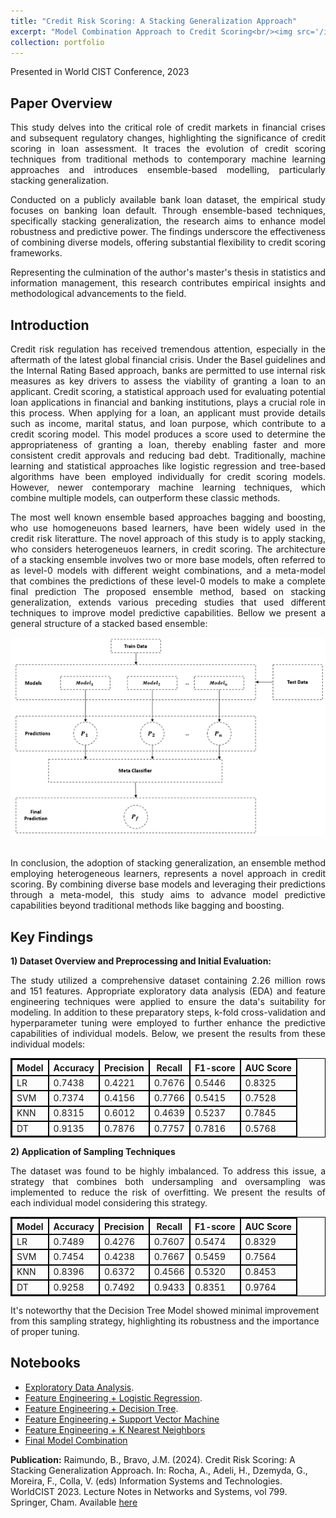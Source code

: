 ```yaml
---
title: "Credit Risk Scoring: A Stacking Generalization Approach"
excerpt: "Model Combination Approach to Credit Scoring<br/><img src='/images/CreditCard.png'>"
collection: portfolio
---
```


Presented in World CIST Conference, 2023

**Paper Overview**
---
<div style="text-align: justify;">
<p>This study delves into the critical role of credit markets in financial crises and subsequent regulatory changes, highlighting the significance of credit scoring in loan assessment. It traces the evolution of credit scoring techniques from traditional methods to contemporary machine learning approaches and introduces ensemble-based modelling, particularly stacking generalization.</p>
</div>
<div style="text-align: justify;">
<p>Conducted on a publicly available bank loan dataset, the empirical study focuses on banking loan default. Through ensemble-based techniques, specifically stacking generalization, the research aims to enhance model robustness and predictive power. The findings underscore the effectiveness of combining diverse models, offering substantial flexibility to credit scoring frameworks.</p>
</div>
<div style="text-align: justify;">
<p>Representing the culmination of the author's master's thesis in statistics and information management, this research contributes empirical insights and methodological advancements to the field.</p>
</div>

**Introduction**
----
<div style="text-align: justify;">
<p>Credit risk regulation has received tremendous attention, especially in the aftermath of the latest global financial crisis. Under the Basel guidelines and the Internal Rating Based approach, banks are permitted to use internal risk measures as key drivers to assess the viability of granting a loan to an applicant. Credit scoring, a statistical approach used for evaluating potential loan applications in financial and banking institutions, plays a crucial role in this process. When applying for a loan, an applicant must provide details such as income, marital status, and loan purpose, which contribute to a credit scoring model. This model produces a score used to determine the appropriateness of granting a loan, thereby enabling faster and more consistent credit approvals and reducing bad debt. Traditionally, machine learning and statistical approaches like logistic regression and tree-based algorithms have been employed individually for credit scoring models. However, newer contemporary machine learning techniques, which combine multiple models, can outperform these classic methods.</p>
</div>
<div style="text-align: justify;">
<p>The most well known ensemble based approaches bagging and boosting, who use homogeneuons based learners, have been widely used in the credit risk literatture. The novel approach of this study is to apply stacking, who considers heterogeneuos learners, in credit scoring. The architecture of a stacking ensemble involves two or more base models, often referred to as level-0 models with different weight combinations, and a meta-model that combines the predictions of these level-0 models to make a complete final prediction The proposed ensemble method, based on stacking generalization, extends various preceding studies that used different techniques to improve model predictive capabilities. Bellow we present a general structure of a stacked based ensemble:</p>
</div>

<div style="text-align: center;">
    <img src="/images/stacking.png" alt="Stacked Ensemble Model Structure">
    <br><br>
</div>

<div style="text-align: justify;">

<p>In conclusion, the adoption of stacking generalization, an ensemble method employing heterogeneous learners, represents a novel approach in credit scoring. By combining diverse base models and leveraging their predictions through a meta-model, this study aims to advance model predictive capabilities beyond traditional methods like bagging and boosting.</p>
</div>


**Key Findings**
---


**1) Dataset Overview and Preprocessing and Initial Evaluation:**

<div style="text-align: justify;">
<p>The study utilized a comprehensive dataset containing 2.26 million rows and 151 features. Appropriate exploratory data analysis (EDA) and feature engineering techniques were applied to ensure the data's suitability for modeling. In addition to these preparatory steps, k-fold cross-validation and hyperparameter tuning were employed to further enhance the predictive capabilities of individual models. Below, we present the results from these individual models:</p>
</div>

<table style="width:100%; border-collapse: collapse; border: 1px solid black;">
    <tr>
        <th style="border: 2px solid black;">Model</th>
        <th style="border: 2px solid black;">Accuracy</th>
        <th style="border: 2px solid black;">Precision</th>
        <th style="border: 2px solid black;">Recall</th>
        <th style="border: 2px solid black;">F1-score</th>
        <th style="border: 2px solid black;">AUC Score</th>
    </tr>
    <tr>
        <td style="border: 2px solid black;">LR</td>
        <td style="border: 2px solid black;">0.7438</td>
        <td style="border: 2px solid black;">0.4221</td>
        <td style="border: 2px solid black;">0.7676</td>
        <td style="border: 2px solid black;">0.5446</td>
        <td style="border: 2px solid black;">0.8325</td>
    </tr>
    <tr>
        <td style="border: 2px solid black;">SVM</td>
        <td style="border: 2px solid black;">0.7374</td>
        <td style="border: 2px solid black;">0.4156</td>
        <td style="border: 2px solid black;">0.7766</td>
        <td style="border: 2px solid black;">0.5415</td>
        <td style="border: 2px solid black;">0.7528</td>
    </tr>
    <tr>
        <td style="border: 2px solid black;">KNN</td>
        <td style="border: 2px solid black;">0.8315</td>
        <td style="border: 2px solid black;">0.6012</td>
        <td style="border: 2px solid black;">0.4639</td>
        <td style="border: 2px solid black;">0.5237</td>
        <td style="border: 2px solid black;">0.7845</td>
    </tr>
    <tr>
        <td style="border: 2px solid black;">DT</td>
        <td style="border: 2px solid black;">0.9135</td>
        <td style="border: 2px solid black;">0.7876</td>
        <td style="border: 2px solid black;">0.7757</td>
        <td style="border: 2px solid black;">0.7816</td>
        <td style="border: 2px solid black;">0.5768</td>
    </tr>
</table>

**2) Application of Sampling Techniques**
<div style="text-align: justify;">
<p>The dataset was found to be highly imbalanced. To address this issue, a strategy that combines both undersampling and oversampling was implemented to reduce the risk of overfitting. We present the results of each individual model considering this strategy.</p>
</div>

<table style="width:100%; border-collapse: collapse; border: 1px solid black;">
    <tr>
        <th style="border: 2px solid black;">Model</th>
        <th style="border: 2px solid black;">Accuracy</th>
        <th style="border: 2px solid black;">Precision</th>
        <th style="border: 2px solid black;">Recall</th>
        <th style="border: 2px solid black;">F1-score</th>
        <th style="border: 2px solid black;">AUC Score</th>
    </tr>
    <tr>
        <td style="border: 2px solid black;">LR</td>
        <td style="border: 2px solid black;">0.7489</td>
        <td style="border: 2px solid black;">0.4276</td>
        <td style="border: 2px solid black;">0.7607</td>
        <td style="border: 2px solid black;">0.5474</td>
        <td style="border: 2px solid black;">0.8329</td>
    </tr>
    <tr>
        <td style="border: 2px solid black;">SVM</td>
        <td style="border: 2px solid black;">0.7454</td>
        <td style="border: 2px solid black;">0.4238</td>
        <td style="border: 2px solid black;">0.7667</td>
        <td style="border: 2px solid black;">0.5459</td>
        <td style="border: 2px solid black;">0.7564</td>
    </tr>
    <tr>
        <td style="border: 2px solid black;">KNN</td>
        <td style="border: 2px solid black;">0.8396</td>
        <td style="border: 2px solid black;">0.6372</td>
        <td style="border: 2px solid black;">0.4566</td>
        <td style="border: 2px solid black;">0.5320</td>
        <td style="border: 2px solid black;">0.8453</td>
    </tr>
    <tr>
        <td style="border: 2px solid black;">DT</td>
        <td style="border: 2px solid black;">0.9258</td>
        <td style="border: 2px solid black;">0.7492</td>
        <td style="border: 2px solid black;">0.9433</td>
        <td style="border: 2px solid black;">0.8351</td>
        <td style="border: 2px solid black;">0.9764</td>
    </tr>
</table>

























It's noteworthy that the Decision Tree Model showed minimal improvement from this sampling strategy, highlighting its robustness and the importance of proper tuning.










**Notebooks**
---
* [Exploratory Data Analysis](https://github.com/BernardoRaimundo/Credit-Risk-Stacking-Ensemble/blob/main/Python%20Code%20For%20Deployment/1.%20Lending%20Club%20(EDA).ipynb).
* [Feature Engineering + Logistic Regression](https://github.com/BernardoRaimundo/Credit-Risk-Stacking-Ensemble/blob/main/Python%20Code%20For%20Deployment/2.%20Lending%20Club%20(Feature%20Engineering%20%2B%20LR).ipynb).
* [Feature Engineering + Decision Tree](https://github.com/BernardoRaimundo/Credit-Risk-Stacking-Ensemble/blob/main/Python%20Code%20For%20Deployment/3.%20Lending%20Club%20(Feature%20Engineering%20%2B%20DT).ipynb).
* [Feature Engineering + Support Vector Machine](https://github.com/BernardoRaimundo/Credit-Risk-Stacking-Ensemble/blob/main/Python%20Code%20For%20Deployment/4.%20Lending%20Club%20(Feature%20Engineering%20%2B%20SVM).ipynb)
* [Feature Engineering + K Nearest Neighbors](https://github.com/BernardoRaimundo/Credit-Risk-Stacking-Ensemble/blob/main/Python%20Code%20For%20Deployment/5.%20Lending%20Club%20(Feature%20Engineering%20%2B%20KNN).ipynb)
* [Final Model Combination](https://github.com/BernardoRaimundo/Credit-Risk-Stacking-Ensemble/blob/main/Python%20Code%20For%20Deployment/6.%20Lending%20Club%20(Stacking).ipynb)



**Publication:** Raimundo, B., Bravo, J.M. (2024). Credit Risk Scoring: A Stacking Generalization Approach. In: Rocha, A., Adeli, H., Dzemyda, G., Moreira, F., Colla, V. (eds) Information Systems and Technologies. WorldCIST 2023. Lecture Notes in Networks and Systems, vol 799. Springer, Cham. Available [here](https://doi.org/10.1007/978-3-031-45642-8_38)